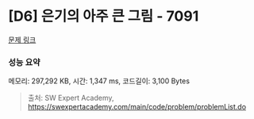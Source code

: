 # [D6] 은기의 아주 큰 그림 - 7091 

[문제 링크](https://swexpertacademy.com/main/code/problem/problemDetail.do?contestProbId=AWkIfv7qBCYDFAXC) 

### 성능 요약

메모리: 297,292 KB, 시간: 1,347 ms, 코드길이: 3,100 Bytes



> 출처: SW Expert Academy, https://swexpertacademy.com/main/code/problem/problemList.do